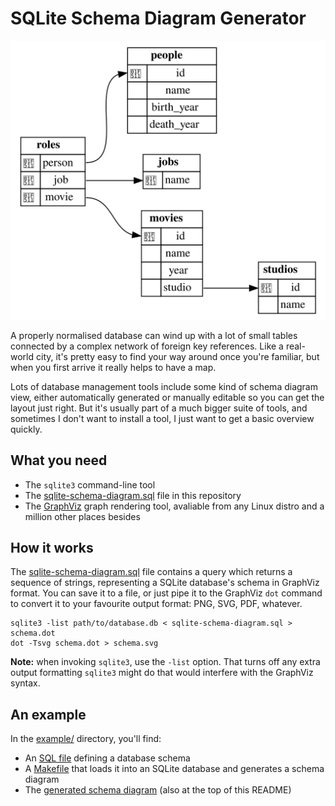 SQLite Schema Diagram Generator
===============================

![An example schema diagram](example/schema.svg)

A properly normalised database
can wind up with a lot of small tables
connected by a complex network of foreign key references.
Like a real-world city,
it's pretty easy to find your way around once you're familiar,
but when you first arrive it really helps to have a map.

Lots of database management tools include some kind of schema diagram view,
either automatically generated
or manually editable so you can get the layout just right.
But it's usually part of a much bigger suite of tools,
and sometimes I don't want to install a tool,
I just want to get a basic overview quickly.

What you need
-------------

  - The `sqlite3` command-line tool
  - The [sqlite-schema-diagram.sql](sqlite-schema-diagram.sql) file
    in this repository
  - The [GraphViz](https://www.graphviz.org/) graph rendering tool,
    avaliable from any Linux distro
    and a million other places besides

How it works
------------

The [sqlite-schema-diagram.sql](sqlite-schema-diagram.sql) file
contains a query which returns a sequence of strings,
representing a SQLite database's schema in GraphViz format.
You can save it to a file,
or just pipe it to the GraphViz `dot` command
to convert it to your favourite output format: PNG, SVG, PDF, whatever.

    sqlite3 -list path/to/database.db < sqlite-schema-diagram.sql > schema.dot
    dot -Tsvg schema.dot > schema.svg

**Note:** when invoking `sqlite3`, use the `-list` option.
That turns off any extra output formatting `sqlite3` might do
that would interfere with the GraphViz syntax.

An example
----------

In the [example/](./example/) directory,
you'll find:

  - An [SQL file](./example/schema.sql) defining a database schema
  - A [Makefile](./example/Makefile) that loads it into an SQLite database
    and generates a schema diagram
  - The [generated schema diagram](./example/schema.svg)
    (also at the top of this README)
